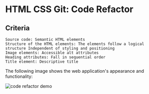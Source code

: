 # HTML CSS Git: Code Refactor

## Criteria

```
Source code: Semantic HTML elements
Structure of the HTML elements: The elements follow a logical structure Independent of styling and positioning
Image elements: Accessible alt attributes
Heading attributes: Fall in sequential order
Title element: Descriptive title

```

The following image shows the web application's appearance and functionality:

![code refactor demo](./Assets/)

